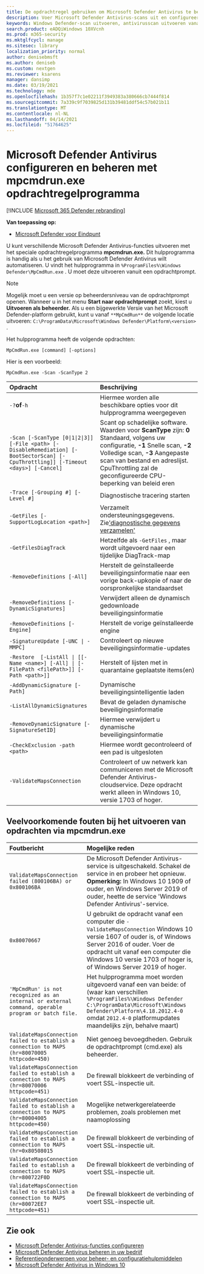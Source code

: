 ```yaml
---
title: De opdrachtregel gebruiken om Microsoft Defender Antivirus te beheren
description: Voer Microsoft Defender Antivirus-scans uit en configureer beveiliging van de volgende generatie met een speciaal hulpprogramma voor opdrachtregel.
keywords: Windows Defender-scan uitvoeren, antivirusscan uitvoeren vanaf opdrachtregel, Windows Defender-scan uitvoeren vanaf opdrachtregel, mpcmdrun, defender
search.product: eADQiWindows 10XVcnh
ms.prod: m365-security
ms.mktglfcycl: manage
ms.sitesec: library
localization_priority: normal
author: denisebmsft
ms.author: deniseb
ms.custom: nextgen
ms.reviewer: ksarens
manager: dansimp
ms.date: 03/19/2021
ms.technology: mde
ms.openlocfilehash: 1b357f7c1e02211f3949383a380666cb7444f814
ms.sourcegitcommit: 7a339c9f7039825d131b39481ddf54c57b021b11
ms.translationtype: MT
ms.contentlocale: nl-NL
ms.lasthandoff: 04/14/2021
ms.locfileid: "51764625"
---
```

# <a name="configure-and-manage-microsoft-defender-antivirus-with-the-mpcmdrunexe-command-line-tool"></a>Microsoft Defender Antivirus configureren en beheren met mpcmdrun.exe opdrachtregelprogramma

[!INCLUDE [Microsoft 365 Defender rebranding](../../includes/microsoft-defender.md)]


**Van toepassing op:**

- [Microsoft Defender voor Eindpunt](/microsoft-365/security/defender-endpoint/)

U kunt verschillende Microsoft Defender Antivirus-functies uitvoeren met het speciale opdrachtregelprogramma **mpcmdrun.exe.** Dit hulpprogramma is handig als u het gebruik van Microsoft Defender Antivirus wilt automatiseren. U vindt het hulpprogramma in `%ProgramFiles%\Windows Defender\MpCmdRun.exe` . U moet deze uitvoeren vanuit een opdrachtprompt.

> [!NOTE]
> Mogelijk moet u een versie op beheerdersniveau van de opdrachtprompt openen. Wanneer u in het menu **Start naar opdrachtprompt** zoekt, kiest u **Uitvoeren als beheerder.**
> Als u een bijgewerkte Versie van het Microsoft Defender-platform gebruikt, kunt u vanaf `**MpCmdRun**` de volgende locatie uitvoeren: `C:\ProgramData\Microsoft\Windows Defender\Platform\<version>` .

Het hulpprogramma heeft de volgende opdrachten:

```console
MpCmdRun.exe [command] [-options]
```
Hier is een voorbeeld:

```console
MpCmdRun.exe -Scan -ScanType 2
``` 

| Opdracht  | Beschrijving   |
|:----|:----|
| `-?`**of**`-h`   | Hiermee worden alle beschikbare opties voor dit hulpprogramma weergegeven |
| `-Scan [-ScanType [0\|1\|2\|3]] [-File <path> [-DisableRemediation] [-BootSectorScan] [-CpuThrottling]] [-Timeout <days>] [-Cancel]` | Scant op schadelijke software. Waarden voor **ScanType** zijn: **0** Standaard, volgens uw configuratie, **-1** Snelle scan, **-2** Volledige scan, **-3** Aangepaste scan van bestand en adreslijst.  CpuThrottling zal de geconfigureerde CPU-beperking van beleid eren |
| `-Trace [-Grouping #] [-Level #]` | Diagnostische tracering starten |
| `-GetFiles [-SupportLogLocation <path>]` | Verzamelt ondersteuningsgegevens. Zie['diagnostische gegevens verzamelen'](collect-diagnostic-data.md)  |
| `-GetFilesDiagTrack`  | Hetzelfde als `-GetFiles` , maar wordt uitgevoerd naar een tijdelijke DiagTrack-map |
| `-RemoveDefinitions [-All]` | Herstelt de geïnstalleerde beveiligingsinformatie naar een vorige back-upkopie of naar de oorspronkelijke standaardset |
| `-RemoveDefinitions [-DynamicSignatures]` | Verwijdert alleen de dynamisch gedownloade beveiligingsinformatie |
| `-RemoveDefinitions [-Engine]` | Herstelt de vorige geïnstalleerde engine |
| `-SignatureUpdate [-UNC \| -MMPC]` | Controleert op nieuwe beveiligingsinformatie-updates |
| `-Restore  [-ListAll \| [[-Name <name>] [-All] \| [-FilePath <filePath>]] [-Path <path>]]` | Herstelt of lijsten met in quarantaine geplaatste items(en) |
| `-AddDynamicSignature [-Path]` | Dynamische beveiligingsintelligentie laden |
| `-ListAllDynamicSignatures` | Bevat de geladen dynamische beveiligingsinformatie |
| `-RemoveDynamicSignature [-SignatureSetID]` | Hiermee verwijdert u dynamische beveiligingsinformatie |
| `-CheckExclusion -path <path>` | Hiermee wordt gecontroleerd of een pad is uitgesloten |
| `-ValidateMapsConnection` | Controleert of uw netwerk kan communiceren met de Microsoft Defender Antivirus-cloudservice. Deze opdracht werkt alleen in Windows 10, versie 1703 of hoger.|


## <a name="common-errors-in-running-commands-via-mpcmdrunexe"></a>Veelvoorkomende fouten bij het uitvoeren van opdrachten via mpcmdrun.exe 

|Foutbericht | Mogelijke reden
|:----|:----|
| `ValidateMapsConnection failed (800106BA) or 0x800106BA` | De Microsoft Defender Antivirus-service is uitgeschakeld. Schakel de service in en probeer het opnieuw. <br>   **Opmerking:**  In Windows 10 1909 of ouder, en Windows Server 2019 of ouder, heette de service 'Windows Defender Antivirus'-service.|
| `0x80070667` | U gebruikt de opdracht vanaf een computer die `-ValidateMapsConnection` Windows 10 versie 1607 of ouder is, of Windows Server 2016 of ouder. Voer de opdracht uit vanaf een computer die Windows 10 versie 1703 of hoger is, of Windows Server 2019 of hoger.|
| `'MpCmdRun' is not recognized as an internal or external command, operable program or batch file.` | Het hulpprogramma moet worden uitgevoerd vanaf een van beide: of (waar kan verschillen `%ProgramFiles%\Windows Defender` `C:\ProgramData\Microsoft\Windows Defender\Platform\4.18.2012.4-0` omdat `2012.4-0` platformupdates maandelijks zijn, behalve maart)|
| `ValidateMapsConnection failed to establish a connection to MAPS (hr=80070005 httpcode=450)` | Niet genoeg bevoegdheden. Gebruik de opdrachtprompt (cmd.exe) als beheerder.|
| `ValidateMapsConnection failed to establish a connection to MAPS (hr=80070006 httpcode=451)` | De firewall blokkeert de verbinding of voert SSL-inspectie uit. |
| `ValidateMapsConnection failed to establish a connection to MAPS (hr=80004005 httpcode=450)` | Mogelijke netwerkgerelateerde problemen, zoals problemen met naamoplossing|
| `ValidateMapsConnection failed to establish a connection to MAPS (hr=0x80508015` | De firewall blokkeert de verbinding of voert SSL-inspectie uit. |
| `ValidateMapsConnection failed to establish a connection to MAPS (hr=800722F0D` | De firewall blokkeert de verbinding of voert SSL-inspectie uit. |
| `ValidateMapsConnection failed to establish a connection to MAPS (hr=80072EE7 httpcode=451)` | De firewall blokkeert de verbinding of voert SSL-inspectie uit. |

## <a name="see-also"></a>Zie ook

- [Microsoft Defender Antivirus-functies configureren](configure-microsoft-defender-antivirus-features.md)
- [Microsoft Defender Antivirus beheren in uw bedrijf](configuration-management-reference-microsoft-defender-antivirus.md)
- [Referentieonderwerpen voor beheer- en configuratiehulpmiddelen](configuration-management-reference-microsoft-defender-antivirus.md)
- [Microsoft Defender Antivirus in Windows 10](microsoft-defender-antivirus-in-windows-10.md)